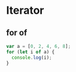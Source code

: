 # Iterator

## for of

```javascript
var a = [0, 2, 4, 6, 8];
for (let i of a) {
  console.log(i);
}
```

